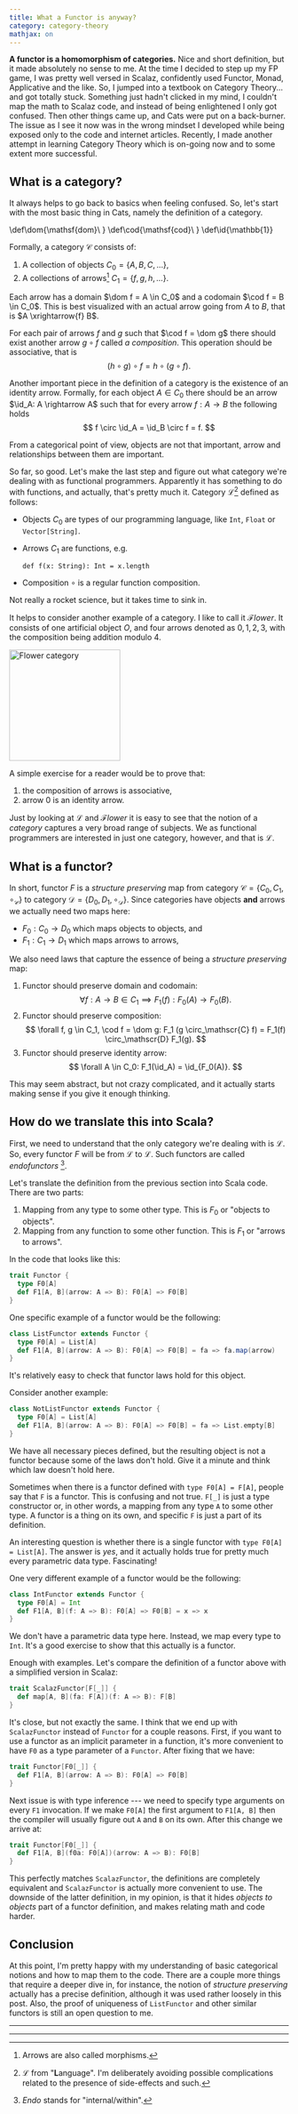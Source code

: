 ```yaml
---
title: What a Functor is anyway?
category: category-theory
mathjax: on
---
```


**A functor is a homomorphism of categories.**
Nice and short definition, but it made absolutely no sense to me.
At the time I decided to step up my FP game, I was pretty well versed in Scalaz, confidently used Functor, Monad, Applicative and the like.
So, I jumped into a textbook on Category Theory... and got totally stuck.
Something just hadn't clicked in my mind, I couldn't map the math to Scalaz code, and instead of being enlightened I only got confused.
Then other things came up, and Cats were put on a back-burner.
The issue as I see it now was in the wrong mindset I developed while being exposed only to the code and internet articles.
Recently, I made another attempt in learning Category Theory which is on-going now and to some extent more successful.

<!--more-->

## What is a category?
It always helps to go back to basics when feeling confused.
So, let's start with the most basic thing in Cats, namely the definition of a category.

\def\dom{\mathsf{dom}\ }
\def\cod{\mathsf{cod}\ }
\def\id{\mathbb{1}}

Formally, a category $\mathscr{C}$ consists of:

1. A collection of objects $C_0 = \{A, B, C, \ldots\}$,
2. A collections of arrows[^morphisms] $C_1 = \{f, g, h, \ldots\}$.

Each arrow has a domain $\dom f = A \in C_0$ and a codomain $\cod f = B \in C_0$.
This is best visualized with an actual arrow going from $A$ to $B$, that is $A \xrightarrow{f} B$.

For each pair of arrows $f$ and $g$ such that $\cod f = \dom g$ there should exist another arrow $g \circ f$ called *a composition*.
This operation should be associative, that is
$$
(h \circ g) \circ f = h \circ (g \circ f).
$$

Another important piece in the definition of a category is the existence of an identity arrow.
Formally, for each object $A \in C_0$ there should be an arrow $\id_A: A \rightarrow A$ such that for every arrow $f: A \rightarrow B$ the following holds
$$
f \circ \id_A = \id_B \circ f = f.
$$

From a categorical point of view, objects are not that important, arrow and relationships between them are important.

So far, so good.
Let's make the last step and figure out what category we're dealing with as functional programmers. Apparently it has something to do with functions, and actually, that's pretty much it. Category $\mathscr{L}$[^lang] defined as follows:

* Objects $C_0$ are types of our programming language, like `Int`, `Float` or `Vector[String]`.
* Arrows $C_1$ are functions, e.g.

  ```
  def f(x: String): Int = x.length
  ```

* Composition $\circ$ is a regular function composition.

Not really a rocket science, but it takes time to sink in.

It helps to consider another example of a category.
I like to call it $\mathscr{F}lower$.
It consists of one artificial object $O$, and four arrows denoted as $0, 1, 2, 3$, with the composition being addition modulo 4.

<img src="/images/posts/what-is-a-functor/graphs.svg" width="200" alt="Flower category">

A simple exercise for a reader would be to prove that:

1. the composition of arrows is associative,
2. arrow $0$ is an identity arrow.

Just by looking at $\mathscr{L}$ and $\mathscr{F}lower$ it is easy to see that the notion of a _category_ captures a very broad range of subjects.
We as functional programmers are interested in just one category, however, and that is $\mathscr{L}$.

## What is a functor?

In short, functor $F$ is a _structure preserving_ map from category $\mathscr{C} = \{C_0, C_1, \circ_\mathscr{C}\}$ to category $\mathscr{D} = \{D_0, D_1, \circ_\mathscr{D}\}$.
Since categories have objects **and** arrows we actually need two maps here:

* $F_0: C_0 \rightarrow D_0$ which maps objects to objects, and
* $F_1: C_1 \rightarrow D_1$ which maps arrows to arrows,

We also need laws that capture the essence of being a _structure preserving_ map:

1. Functor should preserve domain and codomain:
   $$
   \forall f: A \rightarrow B \in C_1 \implies F_1(f): F_0(A) \rightarrow F_0(B).
   $$
2. Functor should preserve composition:
   $$
   \forall f, g \in C_1, \cod f = \dom g: F_1 (g \circ_\mathscr{C} f) = F_1(f) \circ_\mathscr{D} F_1(g).
   $$
3. Functor should preserve identity arrow:
   $$
   \forall A \in C_0: F_1(\id_A) = \id_{F_0(A)}.
   $$

This may seem abstract, but not crazy complicated, and it actually starts making sense if you give it enough thinking.

## How do we translate this into Scala?

First, we need to understand that the only category we're dealing with is $\mathscr{L}$.
So, every functor $F$ will be from $\mathscr{L}$ to $\mathscr{L}$.
Such functors are called _endofunctors_ [^endo].

Let's translate the definition from the previous section into Scala code.
There are two parts:

1. Mapping from any type to some other type. This is $F_0$ or "objects to objects".
2. Mapping from any function to some other function. This is $F_1$ or "arrows to arrows".

In the code that looks like this:

```scala
trait Functor {
  type F0[A]
  def F1[A, B](arrow: A => B): F0[A] => F0[B]
}
```

One specific example of a functor would be the following:

```scala
class ListFunctor extends Functor {
  type F0[A] = List[A]
  def F1[A, B](arrow: A => B): F0[A] => F0[B] = fa => fa.map(arrow)
}
```

It's relatively easy to check that functor laws hold for this object.

Consider another example:

```scala
class NotListFunctor extends Functor {
  type F0[A] = List[A]
  def F1[A, B](arrow: A => B): F0[A] => F0[B] = fa => List.empty[B]
}
```

We have all necessary pieces defined, but the resulting object is not a functor because some of the laws don't hold.
Give it a minute and think which law doesn't hold here.

Sometimes when there is a functor defined with `type F0[A] = F[A]`, people say that `F` is a functor.
This is confusing and not true.
`F[_]` is just a type constructor or, in other words, a mapping from any type `A` to some other type.
A functor is a thing on its own, and specific `F` is just a part of its definition.

An interesting question is whether there is a single functor with `type F0[A] = List[A]`.
The answer is _yes_, and it actually holds true for pretty much every parametric data type.
Fascinating!

One very different example of a functor would be the following:

```scala
class IntFunctor extends Functor {
  type F0[A] = Int
  def F1[A, B](f: A => B): F0[A] => F0[B] = x => x
}
```

We don't have a parametric data type here.
Instead, we map every type to `Int`.
It's a good exercise to show that this actually is a functor.

Enough with examples.
Let's compare the definition of a functor above with a simplified version in Scalaz:

```scala
trait ScalazFunctor[F[_]] {
  def map[A, B](fa: F[A])(f: A => B): F[B]
}
```

It's close, but not exactly the same.
I think that we end up with `ScalazFunctor` instead of `Functor` for a couple reasons.
First, if you want to use a functor as an implicit parameter in a function, it's more convenient to have `F0` as a type parameter of a `Functor`.
After fixing that we have:

```scala
trait Functor[F0[_]] {
  def F1[A, B](arrow: A => B): F0[A] => F0[B]
}
```

Next issue is with type inference --- we need to specify type arguments on every `F1` invocation.
If we make `F0[A]` the first argument to `F1[A, B]` then the compiler will usually figure out `A` and `B` on its own.
After this change we arrive at:

```scala
trait Functor[F0[_]] {
  def F1[A, B](f0a: F0[A])(arrow: A => B): F0[B]
}
```

This perfectly matches `ScalazFunctor`, the definitions are completely equivalent and `ScalazFunctor` is actually more convenient to use.
The downside of the latter definition, in my opinion, is that it hides _objects to objects_ part of a functor definition, and makes relating math and code harder.

## Conclusion
At this point, I'm pretty happy with my understanding of basic categorical notions and how to map them to the code.
There are a couple more things that require a deeper dive in, for instance, the notion of _structure preserving_ actually has a precise definition, although it was used rather loosely in this post.
Also, the proof of uniqueness of `ListFunctor` and other similar functors is still an open question to me.

---
---

[^morphisms]: Arrows are also called morphisms.
[^lang]: $\mathscr{L}$ from "**L**anguage". I'm deliberately avoiding possible complications related to the presence of side-effects and such.
[^endo]: _Endo_ stands for "internal/within".
